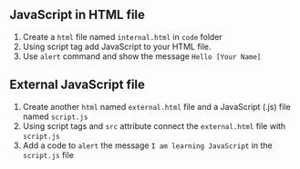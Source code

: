 ## JavaScript in HTML file

1. Create a `html` file named `internal.html` in `code` folder
2. Using script tag add JavaScript to your HTML file.
3. Use `alert` command and show the message `Hello [Your Name]`

## External JavaScript file

1. Create another `html` named `external.html` file and a JavaScript (.js) file named `script.js`
2. Using script tags and `src` attribute connect the `external.html` file with `script.js`
3. Add a code to `alert` the message `I am learning JavaScript` in the `script.js` file
